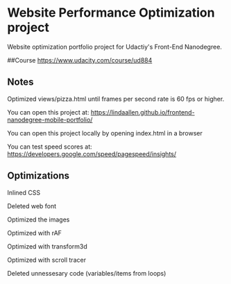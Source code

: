 # Website Performance Optimization project
Website optimization portfolio project for Udactiy's Front-End Nanodegree.

##Course
https://www.udacity.com/course/ud884

## Notes
Optimized views/pizza.html until frames per second rate is 60 fps or higher. 

You can open this project at: https://lindaallen.github.io/frontend-nanodegree-mobile-portfolio/

You can open this project locally by opening index.html in a browser

You can test speed scores at: https://developers.google.com/speed/pagespeed/insights/



## Optimizations 
Inlined CSS

Deleted web font

Optimized the images

Optimized with rAF

Optimized with transform3d

Optimized with scroll tracer

Deleted unnessesary code (variables/items from loops)




